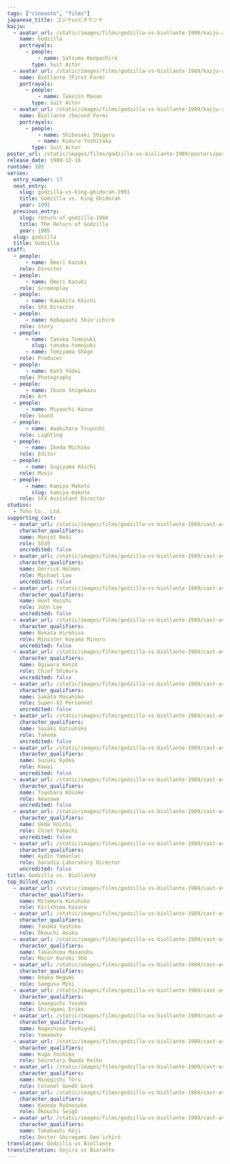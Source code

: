 ```yaml
---
tags: ["cineaste", "films"]
japanese_title: ゴジラvsビオランテ
kaiju:
  - avatar_url: /static/images/films/godzilla-vs-biollante-1989/kaiju-avatars/kenpachiro-satsuma-0.jpg
    name: Godzilla
    portrayals:
      - people:
          - name: Satsuma Kenpachirô
        type: Suit Actor
  - avatar_url: /static/images/films/godzilla-vs-biollante-1989/kaiju-avatars/01456.jpg
    name: Biollante (First Form)
    portrayals:
      - people:
          - name: Takejin Masao
        type: Suit Actor
  - avatar_url: /static/images/films/godzilla-vs-biollante-1989/kaiju-avatars/02771.jpg
    name: Biollante (Second Form)
    portrayals:
      - people:
          - name: Shibasaki Shigeru
          - name: Kimura Yoshitaka
        type: Suit Actor
poster_url: /static/images/films/godzilla-vs-biollante-1989/posters/poster.jpg
release_date: 1989-12-16
runtime: 105
series:
  entry_number: 17
  next_entry:
    slug: godzilla-vs-king-ghidorah-1991
    title: Godzilla vs. King Ghidorah
    year: 1991
  previous_entry:
    slug: return-of-godzilla-1984
    title: The Return of Godzilla
    year: 1985
  slug: godzilla
  title: Godzilla
staff:
  - people:
      - name: Ômori Kazuki
    role: Director
  - people:
      - name: Ômori Kazuki
    role: Screenplay
  - people:
      - name: Kawakita Kôichi
    role: SFX Director
  - people:
      - name: Kobayashi Shin'ichirô
    role: Story
  - people:
      - name: Tanaka Tomoyuki
        slug: tanaka-tomoyuki
      - name: Tomiyama Shôgo
    role: Producer
  - people:
      - name: Katô Yûdai
    role: Photography
  - people:
      - name: Ikuno Shigekazu
    role: Art
  - people:
      - name: Miyauchi Kazuo
    role: Sound
  - people:
      - name: Awakihara Tsuyoshi
    role: Lighting
  - people:
      - name: Ikeda Michiko
    role: Editor
  - people:
      - name: Sugiyama Kôichi
    role: Music
  - people:
      - name: Kamiya Makoto
        slug: kamiya-makoto
    role: SFX Assistant Director
studios:
  - Toho Co., Ltd.
supporting_cast:
  - avatar_url: /static/images/films/godzilla-vs-biollante-1989/cast-avatars/manjot-bedi-0.jpg
    character_qualifiers:
    name: Manjot Bedi
    role: SSS9
    uncredited: false
  - avatar_url: /static/images/films/godzilla-vs-biollante-1989/cast-avatars/derrick-holmes-0.jpg
    character_qualifiers:
    name: Derrick Holmes
    role: Michael Low
    uncredited: false
  - avatar_url: /static/images/films/godzilla-vs-biollante-1989/cast-avatars/takashi-hunt-0.jpg
    character_qualifiers:
    name: Hunt Keishi
    role: John Lee
    uncredited: false
  - avatar_url: /static/images/films/godzilla-vs-biollante-1989/cast-avatars/hirohisa-nakata-0.jpg
    character_qualifiers:
    name: Nakata Hirohisa
    role: Minister Koyama Minoru
    uncredited: false
  - avatar_url: /static/images/films/godzilla-vs-biollante-1989/cast-avatars/kenzo-ogiwara-0.jpg
    character_qualifiers:
    name: Ogiwara Kenzô
    role: Chief Shimura
    uncredited: false
  - avatar_url: /static/images/films/godzilla-vs-biollante-1989/cast-avatars/masahiko-sakata-0.jpg
    character_qualifiers:
    name: Sakata Masahiko
    role: Super-X2 Personnel
    uncredited: false
  - avatar_url: /static/images/films/godzilla-vs-biollante-1989/cast-avatars/katsuhiko-sasaki-0.jpg
    character_qualifiers:
    name: Sasaki Katsuhiko
    role: Takeda
    uncredited: false
  - avatar_url: /static/images/films/godzilla-vs-biollante-1989/cast-avatars/kyoka-suzuki-0.jpg
    character_qualifiers:
    name: Suzuki Kyôka
    role: Kawai
    uncredited: false
  - avatar_url: /static/images/films/godzilla-vs-biollante-1989/cast-avatars/kosuke-toyohara-0.jpg
    character_qualifiers:
    name: Toyohara Kôsuke
    role: Amazawa
    uncredited: false
  - avatar_url: /static/images/films/godzilla-vs-biollante-1989/cast-avatars/koichi-ueda-0.jpg
    character_qualifiers:
    name: Ueda Kôichi
    role: Chief Yamachi
    uncredited: false
  - avatar_url: /static/images/films/godzilla-vs-biollante-1989/cast-avatars/aydin-yamanlar-0.jpg
    character_qualifiers:
    name: Aydin Yamanlar
    role: Saradia Laboratory Director
    uncredited: false
title: Godzilla vs. Biollante
top_billed_cast:
  - avatar_url: /static/images/films/godzilla-vs-biollante-1989/cast-avatars/kunihiko-mitamura-0.jpg
    character_qualifiers:
    name: Mitamura Kunihiko
    role: Kirishima Kazuto
  - avatar_url: /static/images/films/godzilla-vs-biollante-1989/cast-avatars/yoshiko-tanaka-0.jpg
    character_qualifiers:
    name: Tanaka Yoshiko
    role: Ôkouchi Asuka
  - avatar_url: /static/images/films/godzilla-vs-biollante-1989/cast-avatars/masanobu-takashima-0.jpg
    character_qualifiers:
    name: Takashima Masanobu
    role: Major Kuroki Shô
  - avatar_url: /static/images/films/godzilla-vs-biollante-1989/cast-avatars/megumi-odaka-0.jpg
    character_qualifiers:
    name: Odaka Megumi
    role: Saegusa Miki
  - avatar_url: /static/images/films/godzilla-vs-biollante-1989/cast-avatars/yasuko-sawaguchi-0.jpg
    character_qualifiers:
    name: Sawaguchi Yasuko
    role: Shiragami Erika
  - avatar_url: /static/images/films/godzilla-vs-biollante-1989/cast-avatars/toshiyuki-nagashima-0.jpg
    character_qualifiers:
    name: Nagashima Toshiyuki
    role: Yamamoto
  - avatar_url: /static/images/films/godzilla-vs-biollante-1989/cast-avatars/yoshiko-kuga-0.jpg
    character_qualifiers:
    name: Kuga Yoshiko
    role: Secretary Ôwada Keiko
  - avatar_url: /static/images/films/godzilla-vs-biollante-1989/cast-avatars/toru-minegeshi-0.jpg
    character_qualifiers:
    name: Minegishi Tôru
    role: Colonel Gondô Gorô
  - avatar_url: /static/images/films/godzilla-vs-biollante-1989/cast-avatars/ryunosuke-kaneda-0.jpg
    character_qualifiers:
    name: Kaneda Ryûnosuke
    role: Ôkouchi Seigô
  - avatar_url: /static/images/films/godzilla-vs-biollante-1989/cast-avatars/koji-takahashi-0.jpg
    character_qualifiers:
    name: Takahashi Kôji
    role: Doctor Shiragami Gen'ichirô
translation: Godzilla vs Biollante
transliteration: Gojira vs Biorante
---
```

